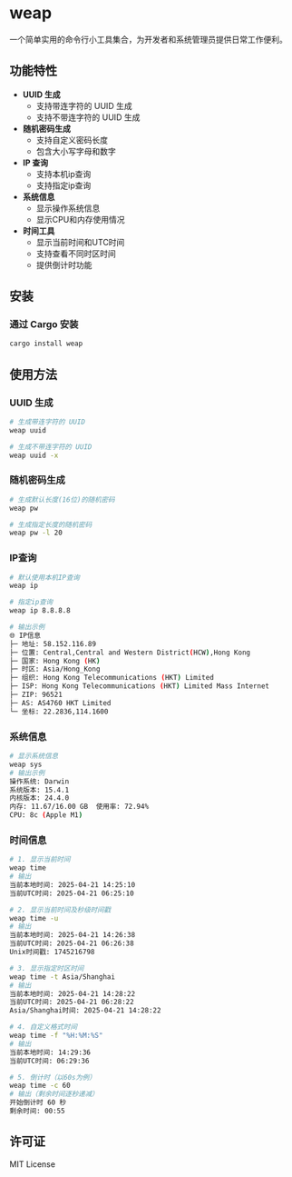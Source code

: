 # weap

一个简单实用的命令行小工具集合，为开发者和系统管理员提供日常工作便利。

## 功能特性

- **UUID 生成**
  - 支持带连字符的 UUID 生成
  - 支持不带连字符的 UUID 生成
- **随机密码生成**
  - 支持自定义密码长度
  - 包含大小写字母和数字
- **IP 查询**
  - 支持本机ip查询
  - 支持指定ip查询
- **系统信息**
  - 显示操作系统信息
  - 显示CPU和内存使用情况
- **时间工具**
  - 显示当前时间和UTC时间
  - 支持查看不同时区时间
  - 提供倒计时功能

## 安装

### 通过 Cargo 安装

```bash
cargo install weap
```

## 使用方法

### UUID 生成

```bash
# 生成带连字符的 UUID
weap uuid

# 生成不带连字符的 UUID
weap uuid -x
```

### 随机密码生成

```bash
# 生成默认长度(16位)的随机密码
weap pw

# 生成指定长度的随机密码
weap pw -l 20
```

### IP查询

```bash
# 默认使用本机IP查询
weap ip

# 指定ip查询
weap ip 8.8.8.8

# 输出示例
🌐 IP信息
├─ 地址: 58.152.116.89
├─ 位置: Central,Central and Western District(HCW),Hong Kong
├─ 国家: Hong Kong (HK)
├─ 时区: Asia/Hong_Kong
├─ 组织: Hong Kong Telecommunications (HKT) Limited
├─ ISP: Hong Kong Telecommunications (HKT) Limited Mass Internet
├─ ZIP: 96521
├─ AS: AS4760 HKT Limited
└─ 坐标: 22.2836,114.1600

```

### 系统信息

```bash
# 显示系统信息
weap sys
# 输出示例
操作系统: Darwin
系统版本: 15.4.1
内核版本: 24.4.0
内存: 11.67/16.00 GB  使用率: 72.94%
CPU: 8c (Apple M1)

```

### 时间信息

```bash
# 1. 显示当前时间
weap time
# 输出
当前本地时间: 2025-04-21 14:25:10
当前UTC时间: 2025-04-21 06:25:10

# 2. 显示当前时间及秒级时间戳
weap time -u
# 输出
当前本地时间: 2025-04-21 14:26:38
当前UTC时间: 2025-04-21 06:26:38
Unix时间戳: 1745216798

# 3. 显示指定时区时间
weap time -t Asia/Shanghai
# 输出
当前本地时间: 2025-04-21 14:28:22
当前UTC时间: 2025-04-21 06:28:22
Asia/Shanghai时间: 2025-04-21 14:28:22

# 4. 自定义格式时间
weap time -f "%H:%M:%S"
# 输出
当前本地时间: 14:29:36
当前UTC时间: 06:29:36

# 5. 倒计时（以60s为例）
weap time -c 60
# 输出（剩余时间逐秒递减）
开始倒计时 60 秒
剩余时间: 00:55 

```

## 许可证

MIT License